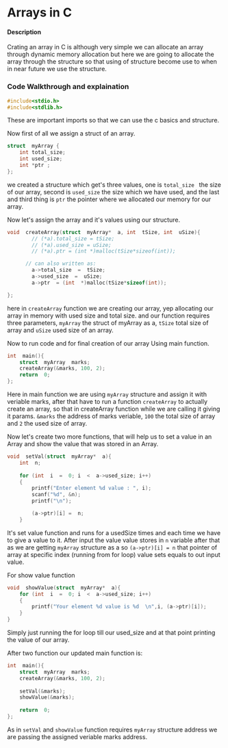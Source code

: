 # Arrays in C

#### Description
Crating an array in C is although very simple we can allocate an array through dynamic memory allocation but here we are going to allocate the array through the structure so that using of structure become use to when in near future we use the structure.


### Code Walkthrough and explaination
```c
#include<stdio.h>
#include<stdlib.h>
```
These are important imports so that we can use the c basics and structure.

Now first of all we assign a struct of an array.
```c
struct  myArray {
	int total_size;
	int used_size;
	int *ptr ;
};
``` 
we created a structure which get's three values, one is `total_size	` the size of our array, second is `used_size` the size which we have used, and the last and third thing is `ptr` the pointer where we allocated our memory for our array.

Now let's assign the array and it's values using our structure.
```c
void  createArray(struct  myArray*  a, int  tSize, int  uSize){
		// (*a).total_size = tSize;
		// (*a).used_size = uSize;
		// (*a).ptr = (int *)malloc(tSize*sizeof(int));

	  // can also written as:
		a->total_size  =  tSize;
		a->used_size  =  uSize;
		a->ptr  = (int  *)malloc(tSize*sizeof(int));

};
```

here in `createArray` function we are creating our array, yep allocating our array in memory with used size and total size. and our function requires three parameters, `myArray` the struct of myArray as a, `tSize` total size of array and `uSize` used size of an array.

Now to run code and for final creation of our array Using main function.
```c
int  main(){
	struct  myArray  marks;
	createArray(&marks, 100, 2);
	return  0;
};

```
Here in main function we are using `myArray` structure and assign it with veriable marks, after that have to run a function `createArray` to actually create an array, so that in createArray function while we are calling it giving it params. `&marks` the address of marks veriable, `100` the total size of array and `2` the used size of array.

Now let's create two more functions, that will help us to set a value in an Array and show the value that was stored in an Array.
```c
void  setVal(struct  myArray*  a){
	int  n;
	
	for (int  i  =  0; i  <  a->used_size; i++)
	{
		printf("Enter element %d value : ", i);
		scanf("%d", &n);
		printf("\n");

		(a->ptr)[i] =  n;
	}

```
It's set value function and runs for a usedSize times and each time we have to give a value to it. After input the value value stores in `n` variable after that as we are getting `myArray` structure as  a so `(a->ptr)[i] = n` that pointer of array at specific index (running from for loop) value sets equals to out input value.

For show value function
```c
void  showValue(struct  myArray*  a){
	for (int  i  =  0; i  <  a->used_size; i++)
	{
		printf("Your element %d value is %d  \n",i, (a->ptr)[i]);
	}
}
```
Simply just running the for loop till our used_size and at that point printing the value of our array.

After two function our updated main function is:
```c
int  main(){
	struct  myArray  marks;
	createArray(&marks, 100, 2);
	
	setVal(&marks);
	showValue(&marks);
	
	return  0;
};
```
As in `setVal` and `showValue` function requires `myArray` structure address we are passing the assigned veriable marks address.

